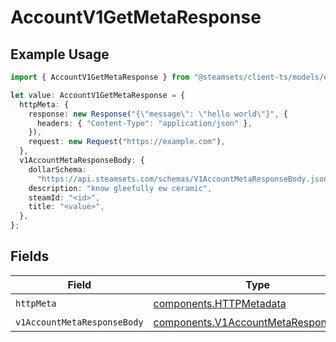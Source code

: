 # AccountV1GetMetaResponse

## Example Usage

```typescript
import { AccountV1GetMetaResponse } from "@steamsets/client-ts/models/operations";

let value: AccountV1GetMetaResponse = {
  httpMeta: {
    response: new Response("{\"message\": \"hello world\"}", {
      headers: { "Content-Type": "application/json" },
    }),
    request: new Request("https://example.com"),
  },
  v1AccountMetaResponseBody: {
    dollarSchema:
      "https://api.steamsets.com/schemas/V1AccountMetaResponseBody.json",
    description: "know gleefully ew ceramic",
    steamId: "<id>",
    title: "<value>",
  },
};
```

## Fields

| Field                                                                                        | Type                                                                                         | Required                                                                                     | Description                                                                                  |
| -------------------------------------------------------------------------------------------- | -------------------------------------------------------------------------------------------- | -------------------------------------------------------------------------------------------- | -------------------------------------------------------------------------------------------- |
| `httpMeta`                                                                                   | [components.HTTPMetadata](../../models/components/httpmetadata.md)                           | :heavy_check_mark:                                                                           | N/A                                                                                          |
| `v1AccountMetaResponseBody`                                                                  | [components.V1AccountMetaResponseBody](../../models/components/v1accountmetaresponsebody.md) | :heavy_minus_sign:                                                                           | OK                                                                                           |